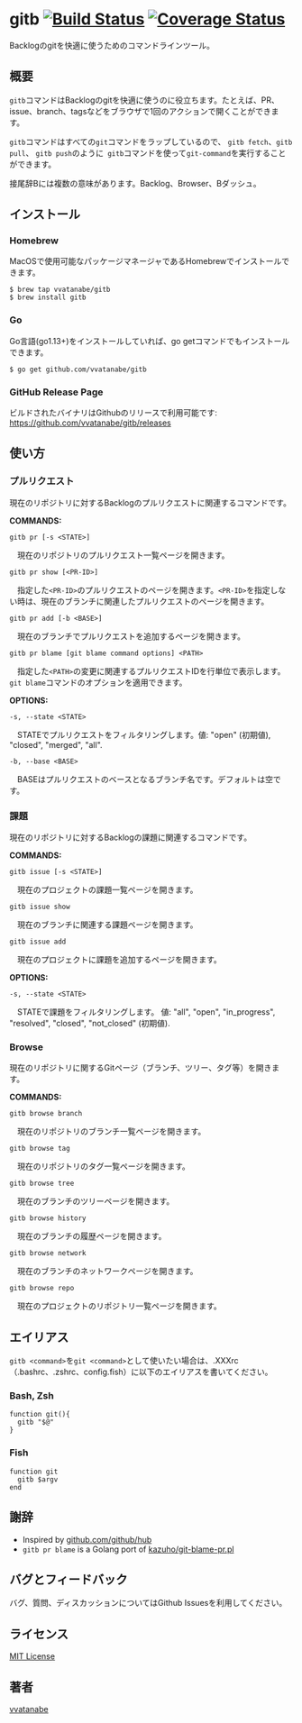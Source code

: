 # gitb [![Build Status](https://travis-ci.org/vvatanabe/gitb.svg?branch=master)](https://travis-ci.org/vvatanabe/gitb) [![Coverage Status](https://coveralls.io/repos/github/vvatanabe/gitb/badge.svg?branch=master)](https://coveralls.io/github/vvatanabe/gitb?branch=master)

Backlogのgitを快適に使うためのコマンドラインツール。

## 概要

`gitb`コマンドはBacklogのgitを快適に使うのに役立ちます。たとえば、PR、issue、branch、tagsなどをブラウザで1回のアクションで開くことができます。

`gitb`コマンドはすべての`git`コマンドをラップしているので、 `gitb fetch`、`gitb pull`、 `gitb push`のように` gitb`コマンドを使って`git-command`を実行することができます。

接尾辞Bには複数の意味があります。Backlog、Browser、Bダッシュ。

## インストール

### Homebrew

MacOSで使用可能なパッケージマネージャであるHomebrewでインストールできます。

```
$ brew tap vvatanabe/gitb
$ brew install gitb
```

### Go

Go言語(go1.13+)をインストールしていれば、go getコマンドでもインストールできます。

```
$ go get github.com/vvatanabe/gitb
```

### GitHub Release Page

ビルドされたバイナリはGithubのリリースで利用可能です:  
https://github.com/vvatanabe/gitb/releases

## 使い方

### プルリクエスト

現在のリポジトリに対するBacklogのプルリクエストに関連するコマンドです。

__COMMANDS:__

`gitb pr [-s <STATE>]`

&emsp;現在のリポジトリのプルリクエスト一覧ページを開きます。

`gitb pr show [<PR-ID>]`

&emsp;指定した`<PR-ID>`のプルリクエストのページを開きます。`<PR-ID>`を指定しない時は、現在のブランチに関連したプルリクエストのページを開きます。

`gitb pr add [-b <BASE>]`

&emsp;現在のブランチでプルリクエストを追加するページを開きます。

`gitb pr blame [git blame command options] <PATH>`

&emsp;指定した`<PATH>`の変更に関連するプルリクエストIDを行単位で表示します。`git blame`コマンドのオプションを適用できます。

__OPTIONS:__

`-s, --state <STATE>`

&emsp;STATEでプルリクエストをフィルタリングします。値: "open" (初期値), "closed", "merged", "all".

`-b, --base <BASE>`

&emsp;BASEはプルリクエストのベースとなるブランチ名です。デフォルトは空です。

### 課題

現在のリポジトリに対するBacklogの課題に関連するコマンドです。

__COMMANDS:__

`gitb issue [-s <STATE>]`

&emsp;現在のプロジェクトの課題一覧ページを開きます。

`gitb issue show`

&emsp;現在のブランチに関連する課題ページを開きます。

`gitb issue add`

&emsp;現在のプロジェクトに課題を追加するページを開きます。

__OPTIONS:__

`-s, --state <STATE>`

&emsp;STATEで課題をフィルタリングします。 値: "all", "open", "in_progress", "resolved", "closed", "not_closed" (初期値).

### Browse

現在のリポジトリに関するGitページ（ブランチ、ツリー、タグ等）を開きます。

__COMMANDS:__

`gitb browse branch`

&emsp;現在のリポジトリのブランチ一覧ページを開きます。

`gitb browse tag`

&emsp;現在のリポジトリのタグ一覧ページを開きます。

`gitb browse tree`

&emsp;現在のブランチのツリーページを開きます。

`gitb browse history`

&emsp;現在のブランチの履歴ページを開きます。

`gitb browse network`

&emsp;現在のブランチのネットワークページを開きます。

`gitb browse repo`

&emsp;現在のプロジェクトのリポジトリ一覧ページを開きます。

## エイリアス

`gitb <command>`を`git <command>`として使いたい場合は、.XXXrc（.bashrc、.zshrc、config.fish）に以下のエイリアスを書いてください。

### Bash, Zsh

```
function git(){
  gitb "$@"
}
```

### Fish

```
function git
  gitb $argv
end
```

## 謝辞

- Inspired by [github.com/github/hub](https://github.com/github/hub)
- `gitb pr blame` is a Golang port of [kazuho/git-blame-pr.pl](https://gist.github.com/kazuho/eab551e5527cb465847d6b0796d64a39)


## バグとフィードバック

バグ、質問、ディスカッションについてはGithub Issuesを利用してください。

## ライセンス

[MIT License](http://www.opensource.org/licenses/mit-license.php)

## 著者

[vvatanabe](https://github.com/vvatanabe)
